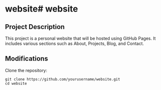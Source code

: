 # website# website

## Project Description
This project is a personal website that will be hosted using GitHub Pages. It includes various sections such as About, Projects, Blog, and Contact.

## Modifications
   Clone the repository:
   ```
   git clone https://github.com/yourusername/website.git
   cd website
   ```